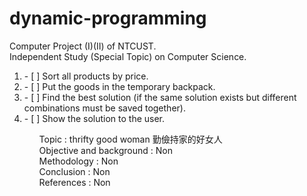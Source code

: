 # dynamic-programming

Computer Project (I)(II) of NTCUST.<br>
Independent Study (Special Topic) on Computer Science.<br>

<p><ol>
<li> - [ ] Sort all products by price.
<li> - [ ] Put the goods in the temporary backpack.
<li> - [ ] Find the best solution (if the same solution exists but different combinations must be saved together).
<li> - [ ] Show the solution to the user.
<ol><p> 

Topic : thrifty good woman 勤儉持家的好女人<br>
Objective and background : Non<br>
Methodology : Non<br>
Conclusion : Non<br>
References : Non<br>


